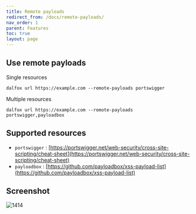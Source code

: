 ```yaml
---
title: Remote payloads
redirect_from: /docs/remote-payloads/
nav_order: 1
parent: Features
toc: true
layout: page
---
```


## Use remote payloads
Single resources
```
dalfox url https://example.com --remote-payloads portswigger
```

Multiple resources
```
dalfox url https://example.com --remote-payloads portswigger,payloadbox
```

## Supported resources
* `portswigger` : [https://portswigger.net/web-security/cross-site-scripting/cheat-sheet](https://portswigger.net/web-security/cross-site-scripting/cheat-sheet)
* `payloadbox` : [https://github.com/payloadbox/xss-payload-list](https://github.com/payloadbox/xss-payload-list)


## Screenshot
![1414](https://user-images.githubusercontent.com/13212227/120077625-49512d80-c0e6-11eb-9854-96c35259f276.jpg)
